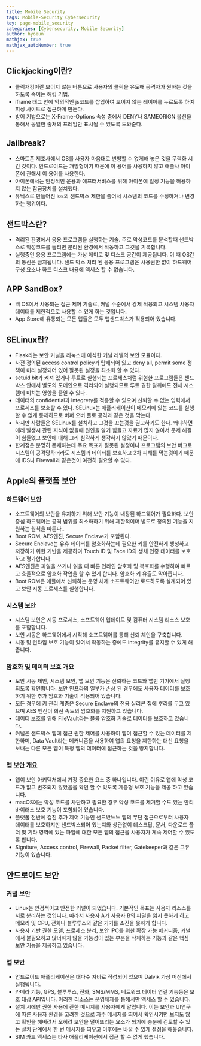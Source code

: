 ```yaml
---
title: Mobile Security
tags: Mobile-Security Cybersecurity
key: page-mobile_security
categories: [Cybersecurity, Mobile Security]
author: hyoeun
mathjax: true
mathjax_autoNumber: true
---
```


## Clickjacking이란?
* 클릭재킹이란 보이지 않는 버튼으로 사용자의 클릭을 유도해 공격자가 원하는 것을 하도록 속이는 해킹 기법.
* iframe 태그 안에 악의적인 js코드를 삽입하여 보이지 않는 레이어를 누르도록 하여 피싱 사이트로 접근하게 만든다.
* 방어 기법으로는 X-Frame-Options 속성 중에서 DENY나 SAMEORIGN 옵션을 통해서 동일한 출처의 프레임만 표시될 수 있도록 도와준다.

## Jailbreak?
* 스마트폰 제조사에서 OS를 사용자 마음대로 변형할 수 없게해 놓은 것을 무력화 시킨 것이다. 안드로이드는 개방형이기 때문에 이 용어를 사용하지 않고 애플사 아이폰에 관해서 이 용어를 사용한다.
* 아이폰에서는 안정적인 운용과 애프터서비스를 위해 아이폰에 일정 기능을 허용하지 않는 잠금장치를 설치했다.
* 유닉스로 만들어진 ios의 샌드박스 제한을 풀어서 시스템의 코드를 수정하거나 변경하는 행위이다.

## 샌드박스란?
* 격리된 환경에서 응용 프로그램을 실행하는 기술. 주로 악성코드를 분석할때 샌드박스로 악성코드를 돌리면 분리된 환경에서 작동하고 그것을 기록합니다.
* 실행중인 응용 프로그램에는 가상 메미로 및 디스크 공간이 제공됩니다. 이 때 OS간의 통신은 금지됩니다. 샌드 박스 처리 된 응용 프로그램은 사용권한 없이 하드웨어 구성 요소나 하드 디스크 내용에 액세스 할 수 없습니다.

## APP SandBox?
* 맥 OS에서 사용되는 접근 제어 기술로, 커널 수준에서 강제 적용되고 시스템  사용자 데이터를 제한적으로 사용할 수 있게 하는 것입니다.
* App Store에 유통되는 모든 앱들은 모두 앱샌드박스가 적용되어 있습니다.

## SELinux란?
* Flask라는 보안 커널을 리눅스에 이식한 커널 레벨의 보안 모듈이다.
* 사전 정의된 access control policy가 탑재되어 있고 deny all, permit some 정책이 미리 설정되어 있어 잘못된 설정을 최소화 할 수 있다.
* setuid bit가 켜져 있거나 루트로 실행되는 프로세스처럼 위험한 프로그램들은 샌드박스 안에서 별도의 도메인으로 격리되어 실행되므로 루트 권한 탈취에도 전체 시스템에 미치는 영향을 줄일 수 있다.
* 데이터의 confidential과 integrety를 적용할 수 있으며 신뢰할 수 없는 입력에서 프로세스를 보호할 수 있다. SELinux는 애플리케이션이 메모리에 있는 코드를 실행 할 수 없게 통제하므로 버퍼 오버 플로 공격과 같은 것을 막는다.
* 하지만 사람들은 SELinux를 설치하고 그것을 끄는것을 권고하기도 한다. 왜냐하면 에러 발생시 관련 지식이 없을때 원인을 알기 힘들고 자료가 많지 않아서 문제 해결이 힘들었고 보안에 대해 그리 심각하게 생각하지 않았기 때문이다.
* 한계점은 분명히 존재하는데 주요 목표가 잘못된 설정이나 프로그램의 보안 버그로 시스템이 공격당하더라도 시스템과 데이터를 보호하고 2차 피해를 막는것이기 때문에 IDS나 Firewall과 같은것이 여전히 필요할 수 있다.


## Apple의 플랫폼 보안
### 하드웨어 보안
* 소프트웨어의 보안을 유지하기 위해 보안 기능이 내장된 하드웨어가 필요하다. 보안 중심 하드웨어는 공격 범위를 최소화하기 위해 제한적이며 별도로 정의된 기능을 지원하는 원칙을 따른다..
* Boot ROM, AES엔진, Secure Enclave가 포함된다.
* Secure Enclave는 유휴 데이터를 암호화하는데 필요한 키를 안전하게 생성하고 저장하기 위한 기반을 제공하며 Touch ID 및 Face ID의 생체 인증 데이터를 보호하고 평가합니다.
* AES엔진은 파일을 쓰거나 읽을 때 빠른 인라인 암호화 및 복호화를 수행하여 빠르고 효율적으로 암호화 작업을 할 수 있게 합니다. 암호화 키 유출도 막아줍니다.
* Boot ROM은 애플에서 신뢰하는 운영 체제 소프트웨어만 로드하도록 설계되어 있고 보안 시동 프로세스를 실행합니다.

### 시스템 보안
* 시스템 보안은 시동 프로세스, 소프트웨어 업데이트 및 컴퓨터 시스템 리소스 보호를 포함합니다.
* 보안 시동은 하드웨어에서 시작해 소프트웨어를 통해 신뢰 체인을 구축합니다.
* 시동 및 런타임 보호 기능이 있어서 작동하는 중에도 integrity를 유지할 수 있게 해줍니다.

### 암호화 및 데이터 보호 개요
* 보안 시동 체인, 시스템 보안, 앱 보안 기능은 신뢰하는 코드와 앱만 기기에서 실행되도록 확인합니다. 보안 인프라의 일부가 손상 된 경우에도 사용자 데이터를 보호하기 위한 추가 암호화 기술이 적용되어 있습니다.
* 모든 경우에 키 관리 계층은 Secure Enclave의 전용 실리콘 칩에 뿌리를 두고 있으며 AES 엔진이 회선 속도의 암호화를 지원하고 있습니다.
* 데이터 보호를 위해 FileVault라는 볼륨 암호화 기술로 데이터를 보호하고 있습니다.
* 커널은 샌드박스 앱에 접근 권한 제어를 사용하여 앱이 접근할 수 있는 데이터를 제한하며, Data Vault라는 메커니즘을 사용하여 앱의 요청을 제한하는 대신 요청을 보내는 다른 모든 앱이 특정 앱의 데이터에 접근하는 것을 방지합니다.

### 앱 보안 개요
* 앱이 보안 아키텍처에서 가장 중요한 요소 중 하나입니다. 이런 이유로 앱에 악성 코드가 없고 변조되지 않았음을 확인 할 수 있도록 계층형 보호 기능을 제공 하고 있습니다.
* macOS에는 악성 코드를 차단하고 필요한 경우 악성 코드를 제거할 수도 있는 안티바이러스 보호 기능이 포함되어 있습니다.
* 플랫폼 전반에 걸친 추가 제어 기능인 샌드밗느느 앱의 무단 접근으로부터 사용자 데이터를 보호하지만 샌드박스되어 있는지와 상관없이 데스크탑, 문서, 다운로드 폴더 및 기타 영역에 있는 파일에 대한 모든 앱의 접근을 사용자가 계속 제어할 수 있도록 합니다.
* Signiture, Access control, Firewall, Packet filter, Gatekeeper과 같은 고유 기능이 있습니다.

## 안드로이드 보안
### 커널 보안
* Linux는 안정적이고 안전한 커널이 되었습니다. 기본적인 목표는 사용자 리소스를 서로 분리하는 것입니다. 따라서 사용자 A가 사용자 B의 파일을 읽지 못하게 하고 메모리 및 CPU, 전화나 블루투스와 같은 기기를 소진을 못하게 합니다.
* 사용자 기반 권한 모델, 프로세스 분리, 보안 IPC를 위한 확장 가능 메커니즘, 커널에서 불필요하고 앉너하지 않을 가능성이 있는 부분을 삭제하는 기능과 같은 핵심 보안 기능을 제공하고 있습니다.

### 앱 보안
* 안드로이드 애플리케이션은 대다수 자바로 작성되어 있으며 Dalvik 가상 머신에서 실행됩니다.
* 카메라 기능, GPS, 블루투스, 전화, SMS/MMS, 네트워크 데이터 연결 기능등은 보호 대상 API입니다. 이러한 리소스는 운영체제를 통해서만 액세스 할 수 있습니다.
* 설치 시에만 권한 사용에 관한 메시지를 사용자에게 알립니다. 이는 보안과 UI연구에 따른 사용자 환경을 고려한 것으로 자주 메시지를 띄어서 확인시키면 보지도 않고 확인을 해버려서 오히려 보안을 떨어뜨리는 요소가 되기에 충분히 검토할 수 있는 설치 단계에서 한 번 메시지를 띄우고 이후에는 바꿀 수 있게 설정을 해놓습니다.
* SIM 카드 액세스는 타사 애플리케이션에서 접근 할 수 없게 했습니다.
